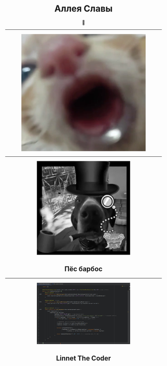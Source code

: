 <h1 align="center">Аллея Славы</h1>

<p align="center">
  <b>🐗</b><br>
</p>

---

<p align="center">
  <img src="./pic/water_cat.png" width="400"/>
</p>

---
<p align="center">
  <img src="./pic/pes_barbos.jpg" width="300"/>
</p>

<h2 align="center">Пёс барбос</h2>


---
<p align="center">
  <img src="./pic/linnet.jpg" width="300"/>
</p>

<h2 align="center">Linnet The Coder</h2>


